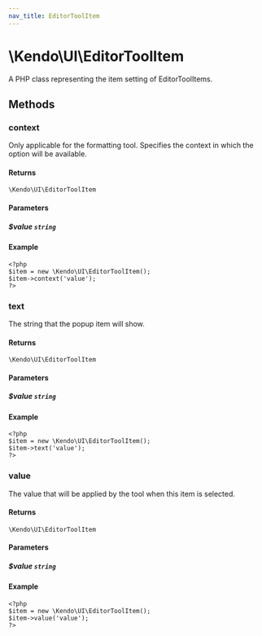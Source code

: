 ```yaml
---
nav_title: EditorToolItem
---
```


# \Kendo\UI\EditorToolItem

A PHP class representing the item setting of EditorToolItems.


## Methods

### context
Only applicable for the formatting tool. Specifies the context in which the option will be available.

#### Returns
`\Kendo\UI\EditorToolItem`

#### Parameters

##### $value `string`



#### Example 
    <?php
    $item = new \Kendo\UI\EditorToolItem();
    $item->context('value');
    ?>

### text
The string that the popup item will show.

#### Returns
`\Kendo\UI\EditorToolItem`

#### Parameters

##### $value `string`



#### Example 
    <?php
    $item = new \Kendo\UI\EditorToolItem();
    $item->text('value');
    ?>

### value
The value that will be applied by the tool when this item is selected.

#### Returns
`\Kendo\UI\EditorToolItem`

#### Parameters

##### $value `string`



#### Example 
    <?php
    $item = new \Kendo\UI\EditorToolItem();
    $item->value('value');
    ?>

